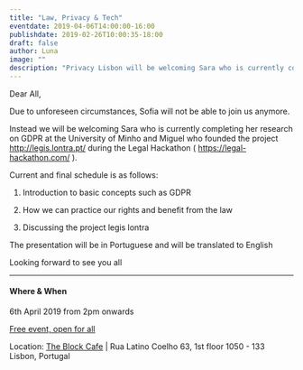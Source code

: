 ```yaml
---
title: "Law, Privacy & Tech"
eventdate: 2019-04-06T14:00:00-16:00
publishdate: 2019-02-26T10:00:35-18:00
draft: false
author: Luna
image: ""
description: "Privacy Lisbon will be welcoming Sara who is currently completing her research on GDPR at the University of Minho and Miguel who founded the project http://legis.lontra.pt/"
---
```


Dear All,

Due to unforeseen circumstances, Sofia will not be able to join us anymore.

Instead we will be welcoming Sara who is currently completing her research on GDPR at the University of Minho and Miguel who founded the project http://legis.lontra.pt/ during the Legal Hackathon ( https://legal-hackathon.com/ ).

Current and final schedule is as follows:

1. Introduction to basic concepts such as GDPR

2. How we can practice our rights and benefit from the law

3. Discussing the project legis lontra

The presentation will be in Portuguese and will be translated to English

Looking forward to see you all

-----

#### Where & When
6th April 2019 from 2pm onwards

[Free event, open for all](https://www.meetup.com/Social-at-The-Block-Cafe/) 

Location: [The Block Cafe](http://theblock.cafe/) |  Rua Latino Coelho 63, 1st floor 1050 - 133 Lisbon, Portugal


